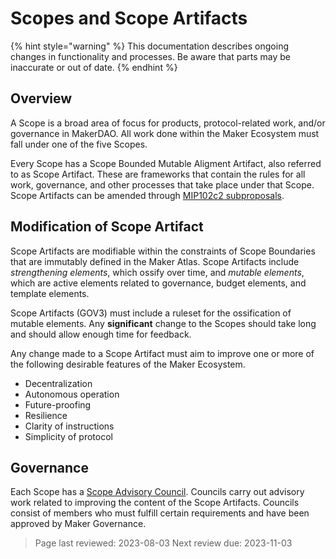 # Scopes and Scope Artifacts

{% hint style="warning" %} This documentation describes ongoing changes in functionality and processes. Be aware that parts may be inaccurate or out of date. {% endhint %}

## Overview

A Scope is a broad area of focus for products, protocol-related work, and/or governance in MakerDAO. All work done within the Maker Ecosystem must fall under one of the five Scopes.

Every Scope has a Scope Bounded Mutable Aligment Artifact, also referred to as Scope Artifact. These are frameworks that contain the rules for all work, governance, and other processes that take place under that Scope. Scope Artifacts can be amended through [MIP102c2 subproposals](https://mips.makerdao.com/mips/details/MIP102#MIP102c2).

## Modification of Scope Artifact

Scope Artifacts are modifiable within the constraints of Scope Boundaries that are immutably defined in the Maker Atlas.
Scope Artifacts include *strengthening elements*, which ossify over time, and *mutable elements*, which are active elements related to governance, budget elements, and template elements.

Scope Artifacts (GOV3) must include a ruleset for the ossification of mutable elements. Any **significant** change to the Scopes should take long and should allow enough time for feedback.

Any change made to a Scope Artifact must aim to improve one or more of the following desirable features of the Maker Ecosystem.
- Decentralization
- Autonomous operation
- Future-proofing
- Resilience
- Clarity of instructions
- Simplicity of protocol

## Governance

Each Scope has a [Scope Advisory Council](scope-advisory-councils.md).  Councils carry out advisory work related to improving the content of the Scope Artifacts. Councils consist of members who must fulfill certain requirements and have been approved by Maker Governance.

>Page last reviewed: 2023-08-03
>Next review due: 2023-11-03
